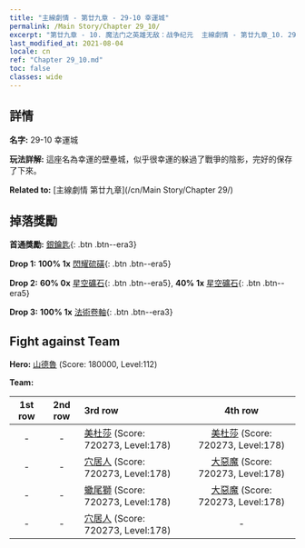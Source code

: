 ```yaml
---
title: "主線劇情 - 第廿九章 - 29-10 幸運城"
permalink: /Main Story/Chapter 29_10/
excerpt: "第廿九章 - 10. 魔法门之英雄无敌：战争纪元  主線劇情 - 第廿九章_10. 29-10 幸運城"
last_modified_at: 2021-08-04
locale: cn
ref: "Chapter 29_10.md"
toc: false
classes: wide
---
```


## 詳情

 **名字:** 29-10 幸運城

 **玩法詳解:** 這座名為幸運的壁壘城，似乎很幸運的躲過了戰爭的陰影，完好的保存了下來。

 **Related to:** [主線劇情 第廿九章](/cn/Main Story/Chapter 29/)

## 掉落獎勵

 **首通獎勵:** [銀鑰匙](/cn/Items/con_693/){: .btn .btn--era3}

 **Drop 1:** **100% 1x** [閃耀硫磺](/cn/Items/mat_99/){: .btn .btn--era5}

 **Drop 2:** **60% 0x** [星空礦石](/cn/Items/mat_89/){: .btn .btn--era5}, **40% 1x** [星空礦石](/cn/Items/mat_89/){: .btn .btn--era5}

 **Drop 3:** **100% 1x** [法術卷軸](/cn/Items/con_694/){: .btn .btn--era3}


## Fight against Team
 **Hero:** [山德魯](/cn/heroes/Sandro/) (Score: 180000, Level:112)

 **Team:**


  | 1st row | 2nd row | 3rd row | 4th row |
  |:----:|:----:|:----|:----:|
  | - | - | [美杜莎](/cn/units/Medusa/) (Score: 720273, Level:178)  | [美杜莎](/cn/units/Medusa/) (Score: 720273, Level:178)  |
  | - | - | [穴居人](/cn/units/Troglodyte/) (Score: 720273, Level:178)  | [大惡魔](/cn/units/Devil/) (Score: 720273, Level:178)  |
  | - | - | [蠍尾獅](/cn/units/Manticore/) (Score: 720273, Level:178)  | [大惡魔](/cn/units/Devil/) (Score: 720273, Level:178)  |
  | - | - | [穴居人](/cn/units/Troglodyte/) (Score: 720273, Level:178)  | - |


